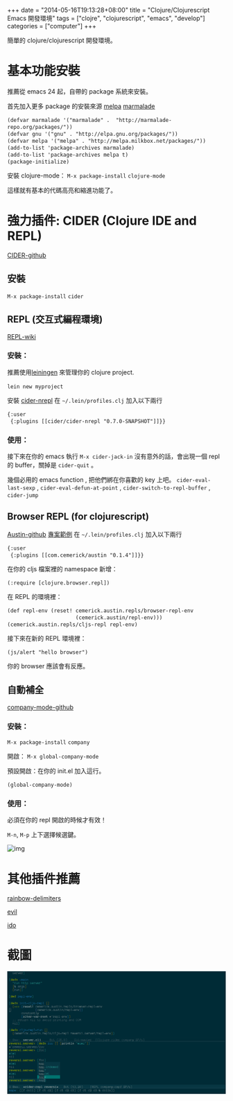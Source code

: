 +++
date = "2014-05-16T19:13:28+08:00"
title = "Clojure/Clojurescript Emacs 開發環境"
tags = ["clojre", "clojurescript", "emacs", "develop"]
categories = ["computer"]
+++

簡單的 clojure/clojurescript 開發環境。

# 基本功能安裝<a id="sec-1" name="sec-1"></a>

推薦從 emacs 24 起，自帶的 package 系統來安裝。

首先加入更多 package 的安裝來源 [melpa](http://melpa.milkbox.net)
[marmalade](http://marmalade-repo.org/)

    (defvar marmalade '("marmalade" .  "http://marmalade-repo.org/packages/"))
    (defvar gnu '("gnu" . "http://elpa.gnu.org/packages/"))
    (defvar melpa '("melpa" . "http://melpa.milkbox.net/packages/"))
    (add-to-list 'package-archives marmalade)
    (add-to-list 'package-archives melpa t)
    (package-initialize)

安裝 clojure-mode：
`M-x package-install` `clojure-mode`

這樣就有基本的代碼高亮和縮進功能了。

<!--more-->

# 強力插件: CIDER (Clojure IDE and REPL)<a id="sec-2" name="sec-2"></a>

[CIDER-github](https://github.com/clojure-emacs/cider)

## 安裝<a id="sec-2-1" name="sec-2-1"></a>

`M-x package-install` `cider`

## REPL (交互式編程環境)<a id="sec-2-2" name="sec-2-2"></a>

[REPL-wiki](https://zh.wikipedia.org/wiki/%25E8%25AF%25BB%25E5%258F%2596%25EF%25B9%25A3%25E6%25B1%2582%25E5%2580%25BC%25EF%25B9%25A3%25E8%25BE%2593%25E5%2587%25BA%25E5%25BE%25AA%25E7%258E%25AF)

### 安裝：<a id="sec-2-2-1" name="sec-2-2-1"></a>

推薦使用[leiningen](http://leiningen.org/) 來管理你的 clojure project.

`lein new myproject`

安裝 [cider-nrepl](https://github.com/clojure-emacs/cider-nrepl)
在 `~/.lein/profiles.clj` 加入以下兩行

    {:user
     {:plugins [[cider/cider-nrepl "0.7.0-SNAPSHOT"]]}}

### 使用：<a id="sec-2-2-2" name="sec-2-2-2"></a>

接下來在你的 emacs 執行 `M-x cider-jack-in`
沒有意外的話，會出現一個 repl 的 buffer，關掉是 `cider-quit` 。

幾個必用的 emacs function , 把他們綁在你喜歡的 key 上吧。
`cider-eval-last-sexp` , `cider-eval-defun-at-point` ,
`cider-switch-to-repl-buffer` , `cider-jump`

## Browser REPL (for clojurescript)<a id="sec-2-3" name="sec-2-3"></a>

[Austin-github](https://github.com/cemerick/austin)
[專案範例](https://github.com/cemerick/austin/tree/master/browser-connected-repl-sample)
在 `~/.lein/profiles.clj` 加入以下兩行

    {:user
     {:plugins [[com.cemerick/austin "0.1.4"]]}}

在你的 cljs 檔案裡的 namespace 新增：

    (:require [clojure.browser.repl])

在 REPL 的環境裡：

    (def repl-env (reset! cemerick.austin.repls/browser-repl-env
                          (cemerick.austin/repl-env)))
    (cemerick.austin.repls/cljs-repl repl-env)

接下來在新的 REPL 環境裡：

    (js/alert "hello browser")

你的 browser 應該會有反應。

## 自動補全<a id="sec-2-4" name="sec-2-4"></a>

[company-mode-github](https://github.com/company-mode/company-mode)

### 安裝：<a id="sec-2-4-1" name="sec-2-4-1"></a>

`M-x package-install` `company`

開啟：
`M-x global-company-mode`

預設開啟：在你的 init.el 加入這行。

    (global-company-mode)

### 使用：<a id="sec-2-4-2" name="sec-2-4-2"></a>

必須在你的 repl 開啟的時候才有效！

`M-n`, `M-p` 上下選擇候選鍵。

![img](//company-mode.github.io/images/company-elisp.png)

# 其他插件推薦<a id="sec-3" name="sec-3"></a>

[rainbow-delimiters](https://github.com/jlr/rainbow-delimiters)

[evil](https://gitorious.org/evil/pages/Home)

[ido](http://www.emacswiki.org/emacs/InteractivelyDoThings)

# 截圖<a id="sec-4" name="sec-4"></a>

![img](/img/emacs-clojure-development.png)
